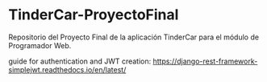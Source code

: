 # TinderCar-ProyectoFinal

Repositorio del Proyecto Final de la aplicación TinderCar para el módulo de Programador Web.

guide for authentication and JWT creation: https://django-rest-framework-simplejwt.readthedocs.io/en/latest/
